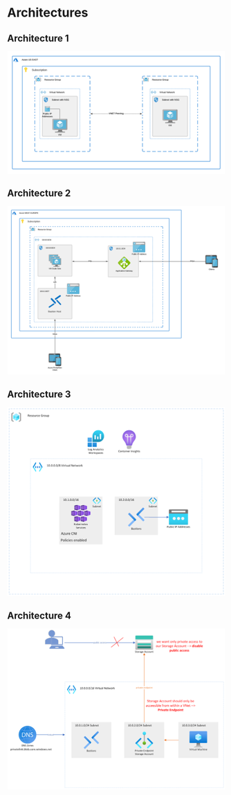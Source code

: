 # Architectures

## Architecture 1

![alt text](./architecture_1/img/vnet_peering.png)

## Architecture 2

![alt text](./architecture_2/img/application_gateway.png)

## Architecture 3

![alt text](./architecture_3/images/architecture_3.png)

## Architecture 4

![alt text](./architecture_4/images/architecture_4.png)
